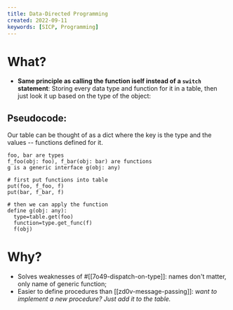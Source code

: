 ```yaml
---
title: Data-Directed Programming
created: 2022-09-11
keywords: [SICP, Programming]
---
```


# What?

- **Same principle as calling the function iself instead of a `switch` statement**: Storing every data type and function for it in a table, then just look it up based on the type of the object:

## Pseudocode:

Our table can be thought of as a dict where the key is the type and the values -- functions defined for it.

```
foo, bar are types
f_foo(obj: foo), f_bar(obj: bar) are functions
g is a generic interface g(obj: any)

# first put functions into table
put(foo, f_foo, f)
put(bar, f_bar, f)

# then we can apply the function
define g(obj: any):
  type=table.get(foo)
  function=type.get_func(f)
  f(obj)
```

# Why?

- Solves weaknesses of #[[7o49-dispatch-on-type]]: names don't matter, only name of generic function;
- Easier to define procedures than [[zd0v-message-passing]]: _want to implement a new procedure? Just add it to the table._
